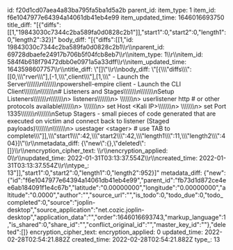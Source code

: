 id: f20d1cd07aea4a83ba795fa5ba1d5a2b
parent_id: 
item_type: 1
item_id: f6e1047977e64394a14061db41eb4e99
item_updated_time: 1646016693750
title_diff: "[{\"diffs\":[[1,\"19843030c7344c2ba589fa0d0828c2b1\"]],\"start1\":0,\"start2\":0,\"length1\":0,\"length2\":32}]"
body_diff: "[{\"diffs\":[[1,\"id: 19843030c7344c2ba589fa0d0828c2b1\\\r\\\nparent_id: 69728dbaefe24917b706b5f04fcb8eb7\\\r\\\nitem_type: 1\\\r\\\nitem_id: 584f4b618f79472dbb0e0971a5a33dff\\\r\\\nitem_updated_time: 1643598607757\\\r\\\ntitle_diff: \\\"[]\\\"\\\r\\\nbody_diff: \\\"[{\\\\\\\"diffs\\\\\\\":[[0,\\\\\\\"rver\\\\\\\"],[-1,\\\\\\\",client\\\\\\\"],[1,\\\\\\\" - Launch the Server\\\\\\\\\\\\\n\\\\\\\\\\\\\npowershell-empire client - Launch the CLI Client\\\\\\\\\\\\\n\\\\\\\\\\\\\n# Listeners and Stages\\\\\\\\\\\\\n\\\\\\\\\\\\\nSetup Listeners\\\\\\\\\\\\\n\\\\\\\\\\\\\n> listeners\\\\\\\\\\\\\n> \\\\\\\\\\\\\n> userlistener http # or other protocols available\\\\\\\\\\\\\n> \\\\\\\\\\\\\n> set Host &lt;Kali IP&gt;\\\\\\\\\\\\\n> \\\\\\\\\\\\\n> set Port 1335\\\\\\\\\\\\\n\\\\\\\\\\\\\nSetup Stagers - small pieces of code generated that are executed on victim and connect back to listener (Staged payloads)\\\\\\\\\\\\\n\\\\\\\\\\\\\n> usestager &lt;stager&gt; # use TAB to complete\\\\\\\"]],\\\\\\\"start1\\\\\\\":42,\\\\\\\"start2\\\\\\\":42,\\\\\\\"length1\\\\\\\":11,\\\\\\\"length2\\\\\\\":404}]\\\"\\\r\\\nmetadata_diff: {\\\"new\\\":{},\\\"deleted\\\":[]}\\\r\\\nencryption_cipher_text: \\\r\\\nencryption_applied: 0\\\r\\\nupdated_time: 2022-01-31T03:13:37.554Z\\\r\\\ncreated_time: 2022-01-31T03:13:37.554Z\\\r\\\ntype_: 13\"]],\"start1\":0,\"start2\":0,\"length1\":0,\"length2\":952}]"
metadata_diff: {"new":{"id":"f6e1047977e64394a14061db41eb4e99","parent_id":"fb73d1d872ce4ee6ab184091f1e4c67b","latitude":"0.00000000","longitude":"0.00000000","altitude":"0.0000","author":"","source_url":"","is_todo":0,"todo_due":0,"todo_completed":0,"source":"joplin-desktop","source_application":"net.cozic.joplin-desktop","application_data":"","order":1646016693743,"markup_language":1,"is_shared":0,"share_id":"","conflict_original_id":"","master_key_id":""},"deleted":[]}
encryption_cipher_text: 
encryption_applied: 0
updated_time: 2022-02-28T02:54:21.882Z
created_time: 2022-02-28T02:54:21.882Z
type_: 13